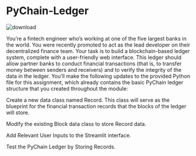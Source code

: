 # PyChain-Ledger

![download](https://github.com/shahp630/PyChain-Ledger/assets/133065460/373a9d74-32a9-4253-8002-bd062c662ca4)

You’re a fintech engineer who’s working at one of the five largest banks in the world. You were recently promoted to act as the lead developer on their decentralized finance team. Your task is to build a blockchain-based ledger system, complete with a user-friendly web interface. This ledger should allow partner banks to conduct financial transactions (that is, to transfer money between senders and receivers) and to verify the integrity of the data in the ledger.
You’ll make the following updates to the provided Python file for this assignment, which already contains the basic PyChain ledger structure that you created throughout the module:


Create a new data class named Record. This class will serve as the blueprint for the financial transaction records that the blocks of the ledger will store.


Modify the existing Block data class to store Record data.


Add Relevant User Inputs to the Streamlit interface.


Test the PyChain Ledger by Storing Records.
